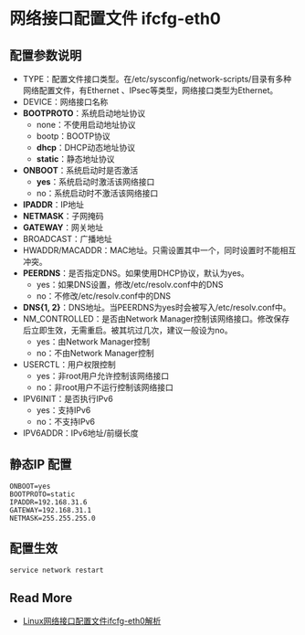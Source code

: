 
# 网络接口配置文件 ifcfg-eth0

## 配置参数说明 

- TYPE：配置文件接口类型。在/etc/sysconfig/network-scripts/目录有多种网络配置文件，有Ethernet 、IPsec等类型，网络接口类型为Ethernet。
- DEVICE：网络接口名称
- **BOOTPROTO**：系统启动地址协议
	- none：不使用启动地址协议
	- bootp：BOOTP协议
	- **dhcp**：DHCP动态地址协议
	- **static**：静态地址协议
- **ONBOOT**：系统启动时是否激活
	- **yes**：系统启动时激活该网络接口
	- no：系统启动时不激活该网络接口
- **IPADDR**：IP地址
- **NETMASK**：子网掩码
- **GATEWAY**：网关地址
- BROADCAST：广播地址
- HWADDR/MACADDR：MAC地址。只需设置其中一个，同时设置时不能相互冲突。
- **PEERDNS**：是否指定DNS。如果使用DHCP协议，默认为yes。
	- yes：如果DNS设置，修改/etc/resolv.conf中的DNS
	- no：不修改/etc/resolv.conf中的DNS
- **DNS{1, 2}**：DNS地址。当PEERDNS为yes时会被写入/etc/resolv.conf中。
- NM_CONTROLLED：是否由Network Manager控制该网络接口。修改保存后立即生效，无需重启。被其坑过几次，建议一般设为no。
	- yes：由Network Manager控制
	- no：不由Network Manager控制
- USERCTL：用户权限控制
	- yes：非root用户允许控制该网络接口
	- no：非root用户不运行控制该网络接口
- IPV6INIT：是否执行IPv6
	- yes：支持IPv6
	- no：不支持IPv6
- IPV6ADDR：IPv6地址/前缀长度


## 静态IP 配置
```
ONBOOT=yes
BOOTPROTO=static
IPADDR=192.168.31.6
GATEWAY=192.168.31.1
NETMASK=255.255.255.0
```

## 配置生效
```
service network restart  
```

## Read More
- [Linux网络接口配置文件ifcfg-eth0解析](http://blog.csdn.net/jmyue/article/details/17288467)
